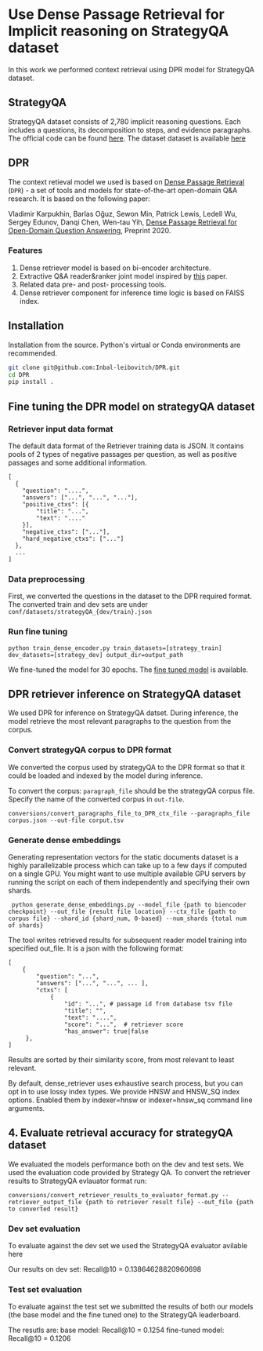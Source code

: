 # Use Dense Passage Retrieval for Implicit reasoning on StrategyQA dataset

In this work we  performed context retrieval using DPR model for StrategyQA dataset.

## StrategyQA
StrategyQA dataset consists of 2,780 implicit reasoning questions. Each includes a questions, its decomposition to steps, and evidence paragraphs.
The official code can be found [here](https://github.com/eladsegal/strategyqa). 
The dataset dataset is available [here](https://allenai.org/data/strategyqa)  

## DPR
The context retieval model we used is based on [Dense Passage Retrieval](https://github.com/facebookresearch/DPR) (`DPR`) - a set of tools and models for state-of-the-art open-domain Q&A research.
It is based on the following paper:

Vladimir Karpukhin, Barlas Oğuz, Sewon Min, Patrick Lewis, Ledell Wu, Sergey Edunov, Danqi Chen, Wen-tau Yih, [Dense Passage Retrieval for Open-Domain Question Answering](https://arxiv.org/abs/2004.04906), Preprint 2020.

### Features
1. Dense retriever model is based on bi-encoder architecture.
2. Extractive Q&A reader&ranker joint model inspired by [this](https://arxiv.org/abs/1911.03868) paper.
3. Related data pre- and post- processing tools.
4. Dense retriever component for inference time logic is based on FAISS index.


## Installation

Installation from the source. Python's virtual or Conda environments are recommended.

```bash
git clone git@github.com:Inbal-leibovitch/DPR.git
cd DPR
pip install .
```

## Fine tuning the DPR model on strategyQA dataset

### Retriever input data format
The default data format of the Retriever training data is JSON.
It contains pools of 2 types of negative passages per question, as well as positive passages and some additional information.

```
[
  {
	"question": "....",
	"answers": ["...", "...", "..."],
	"positive_ctxs": [{
		"title": "...",
		"text": "...."
	}],
	"negative_ctxs": ["..."],
	"hard_negative_ctxs": ["..."]
  },
  ...
]
```
### Data preprocessing
First, we converted the questions in the dataset to the DPR required format.
The converted train and dev sets are under ```conf/datasets/strategyQA_{dev/train}.json```


### Run fine tuning 
```
python train_dense_encoder.py train_datasets=[strategy_train] dev_datasets=[strategy_dev] output_dir=output_path 
```

We fine-tuned the model for 30 epochs. The [fine tuned model](https://drive.google.com/file/d/1sQP2IApNxJafezdeLI9L4tvw1IaI_gYf/view?usp=sharing) is available. 


## DPR retriever inference on StrategyQA dataset
We used DPR for inference on StrategyQA datset. During inference, the model retrieve the most relevant paragraphs to the question from the corpus. 

### Convert strategyQA corpus to DPR format
We converted the corpus used by strategyQA to the DPR format so that it could be loaded and indexed by the model during inference. 

To convert the corpus:
```paragraph_file``` should be the strategyQA corpus file. Specify the name of the converted corpus in ```out-file```.
```
conversions/convert_paragraphs_file_to_DPR_ctx_file --paragraphs_file corpus.json --out-file corput.tsv
``` 
 
### Generate dense embeddings
Generating representation vectors for the static documents dataset is a highly parallelizable process which can take up to a few days if computed on a single GPU. You might want to use multiple available GPU servers by running the script on each of them independently and specifying their own shards.
```
 python generate_dense_embeddings.py --model_file {path to biencoder checkpoint} --out_file {result file location} --ctx_file {path to corpus file} --shard_id {shard_num, 0-based} --num_shards {total num of shards}
 ```

The tool writes retrieved results for subsequent reader model training into specified out_file.
It is a json with the following format:

```
[
    {
        "question": "...",
        "answers": ["...", "...", ... ],
        "ctxs": [
            {
                "id": "...", # passage id from database tsv file
                "title": "",
                "text": "....",
                "score": "...",  # retriever score
                "has_answer": true|false
     },
]
```

Results are sorted by their similarity score, from most relevant to least relevant.

By default, dense_retriever uses exhaustive search process, but you can opt in to use lossy index types.
We provide HNSW and HNSW_SQ index options.
Enabled them by indexer=hnsw or indexer=hnsw_sq command line arguments.


## 4. Evaluate retrieval accuracy for strategyQA dataset 
We evaluated the models performance both on the dev and test sets. We used the evaluation code provided by Strategy QA. 
To convert the retriever results to StrategyQA evlauator format run:
```
conversions/convert_retriever_results_to_evaluator_format.py --retriever_output_file {path to retriever result file} --out_file {path to converted result}
```

### Dev set evaluation 
To evaluate against the dev set we used the StrategyQA evaluator avilable here

Our results on dev set: Recall@10 = 0.13864628820960698

### Test set evaluation
To evaluate against the test set we submitted the results of both our models (the base model and the fine tuned one) to the StrategyQA leaderboard.

The resutls are:
base model: Recall@10 = 0.1254
fine-tuned model: Recall@10 = 0.1206



